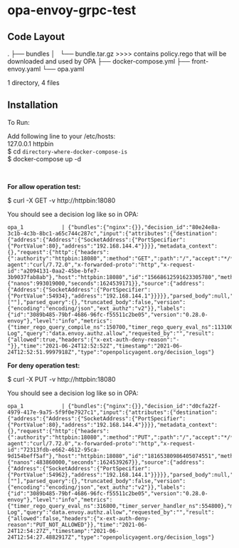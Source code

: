 # opa-envoy-grpc-test

## Code Layout 

.
├── bundles
│   └── bundle.tar.gz >>>> contains policy.rego that will be downloaded and used by OPA
├── docker-compose.yml
├── front-envoy.yaml
└── opa.yaml

1 directory, 4 files

## Installation

To Run: <br>

Add following line to your /etc/hosts: <br>
      127.0.0.1 httpbin <br>
$ cd ``directory-where-docker-compose-is``<br>
$ docker-compose up -d <br>

<br>

<b>For allow operation test:</b>

$ curl -X GET -v http://httpbin:18080

You should see a decision log like so in OPA:

```
opa_1            | {"bundles":{"nginx":{}},"decision_id":"80e24e8a-3c1b-4c3b-8bc1-a65c744c287c","input":{"attributes":{"destination":{"address":{"Address":{"SocketAddress":{"PortSpecifier":{"PortValue":80},"address":"192.168.144.4"}}}},"metadata_context":{},"request":{"http":{"headers":{":authority":"httpbin:18080",":method":"GET",":path":"/","accept":"*/*","user-agent":"curl/7.72.0","x-forwarded-proto":"http","x-request-id":"a2094131-0aa2-45be-bfe7-3b9037fab8ab"},"host":"httpbin:18080","id":"15668612591623305780","method":"GET","path":"/","protocol":"HTTP/1.1"},"time":{"nanos":993019000,"seconds":1624539171}},"source":{"address":{"Address":{"SocketAddress":{"PortSpecifier":{"PortValue":54934},"address":"192.168.144.1"}}}}},"parsed_body":null,"parsed_path":[""],"parsed_query":{},"truncated_body":false,"version":{"encoding":"encoding/json","ext_authz":"v2"}},"labels":{"id":"3089b485-79bf-4686-96fc-f55511c2be05","version":"0.28.0-envoy"},"level":"info","metrics":{"timer_rego_query_compile_ns":150700,"timer_rego_query_eval_ns":113100,"timer_server_handler_ns":801000},"msg":"Decision Log","query":"data.envoy.authz.allow","requested_by":"","result":{"allowed":true,"headers":{"x-ext-auth-deny-reason":"-"}},"time":"2021-06-24T12:52:52Z","timestamp":"2021-06-24T12:52:51.9997918Z","type":"openpolicyagent.org/decision_logs"}
```

<b>For deny operation test:</b>

$ curl -X PUT -v http://httpbin:18080

You should see a decision log like so in OPA:

```
opa_1            | {"bundles":{"nginx":{}},"decision_id":"d0cfa22f-4979-417e-9a75-5f9f0e7927c1","input":{"attributes":{"destination":{"address":{"Address":{"SocketAddress":{"PortSpecifier":{"PortValue":80},"address":"192.168.144.4"}}}},"metadata_context":{},"request":{"http":{"headers":{":authority":"httpbin:18080",":method":"PUT",":path":"/","accept":"*/*","user-agent":"curl/7.72.0","x-forwarded-proto":"http","x-request-id":"72313fdb-e662-4612-95ca-9d154beff5af"},"host":"httpbin:18080","id":"18165380986405074551","method":"PUT","path":"/","protocol":"HTTP/1.1"},"time":{"nanos":483860000,"seconds":1624539267}},"source":{"address":{"Address":{"SocketAddress":{"PortSpecifier":{"PortValue":54962},"address":"192.168.144.1"}}}}},"parsed_body":null,"parsed_path":[""],"parsed_query":{},"truncated_body":false,"version":{"encoding":"encoding/json","ext_authz":"v2"}},"labels":{"id":"3089b485-79bf-4686-96fc-f55511c2be05","version":"0.28.0-envoy"},"level":"info","metrics":{"timer_rego_query_eval_ns":316800,"timer_server_handler_ns":554800},"msg":"Decision Log","query":"data.envoy.authz.allow","requested_by":"","result":{"allowed":false,"headers":{"x-ext-auth-deny-reason":"PUT_NOT_ALLOWED"}},"time":"2021-06-24T12:54:27Z","timestamp":"2021-06-24T12:54:27.4882917Z","type":"openpolicyagent.org/decision_logs"}
```
